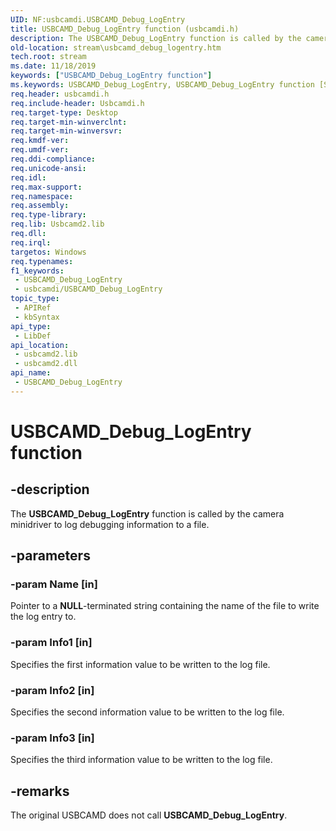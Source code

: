 ```yaml
---
UID: NF:usbcamdi.USBCAMD_Debug_LogEntry
title: USBCAMD_Debug_LogEntry function (usbcamdi.h)
description: The USBCAMD_Debug_LogEntry function is called by the camera minidriver to log debugging information to a file.
old-location: stream\usbcamd_debug_logentry.htm
tech.root: stream
ms.date: 11/18/2019
keywords: ["USBCAMD_Debug_LogEntry function"]
ms.keywords: USBCAMD_Debug_LogEntry, USBCAMD_Debug_LogEntry function [Streaming Media Devices], stream.usbcamd_debug_logentry, usbcamdi/USBCAMD_Debug_LogEntry, usbcmdpr_6f6f6419-d845-4488-bd8d-70efa67357fa.xml
req.header: usbcamdi.h
req.include-header: Usbcamdi.h
req.target-type: Desktop
req.target-min-winverclnt: 
req.target-min-winversvr: 
req.kmdf-ver: 
req.umdf-ver: 
req.ddi-compliance: 
req.unicode-ansi: 
req.idl: 
req.max-support: 
req.namespace: 
req.assembly: 
req.type-library: 
req.lib: Usbcamd2.lib
req.dll: 
req.irql: 
targetos: Windows
req.typenames: 
f1_keywords:
 - USBCAMD_Debug_LogEntry
 - usbcamdi/USBCAMD_Debug_LogEntry
topic_type:
 - APIRef
 - kbSyntax
api_type:
 - LibDef
api_location:
 - usbcamd2.lib
 - usbcamd2.dll
api_name:
 - USBCAMD_Debug_LogEntry
---
```


# USBCAMD_Debug_LogEntry function


## -description

The **USBCAMD_Debug_LogEntry** function is called by the camera minidriver to log debugging information to a file.

## -parameters

### -param Name [in]


Pointer to a **NULL**-terminated string containing the name of the file to write the log entry to.

### -param Info1 [in]


Specifies the first information value to be written to the log file.

### -param Info2 [in]


Specifies the second information value to be written to the log file.

### -param Info3 [in]


Specifies the third information value to be written to the log file.

## -remarks

The original USBCAMD does not call **USBCAMD_Debug_LogEntry**.

